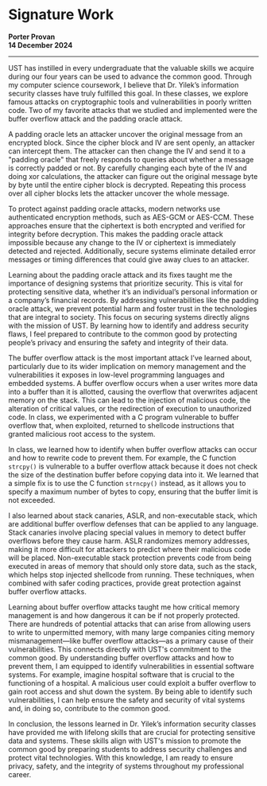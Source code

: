 # Signature Work

**Porter Provan**  
**14 December 2024**

---

UST has instilled in every undergraduate that the valuable skills we acquire during our four years can be used to advance the common good. Through my computer science coursework, I believe that Dr. Yilek’s information security classes have truly fulfilled this goal. In these classes, we explore famous attacks on cryptographic tools and vulnerabilities in poorly written code. Two of my favorite attacks that we studied and implemented were the buffer overflow attack and the padding oracle attack.

A padding oracle lets an attacker uncover the original message from an encrypted block. Since the cipher block and IV are sent openly, an attacker can intercept them. The attacker can then change the IV and send it to a "padding oracle" that freely responds to queries about whether a message is correctly padded or not. By carefully changing each byte of the IV and doing xor calculations, the attacker can figure out the original message byte by byte until the entire cipher block is decrypted. Repeating this process over all cipher blocks lets the attacker uncover the whole message.

To protect against padding oracle attacks, modern networks use authenticated encryption methods, such as AES-GCM or AES-CCM. These approaches ensure that the ciphertext is both encrypted and verified for integrity before decryption. This makes the padding oracle attack impossible because any change to the IV or ciphertext is immediately detected and rejected. Additionally, secure systems eliminate detailed error messages or timing differences that could give away clues to an attacker.

Learning about the padding oracle attack and its fixes taught me the importance of designing systems that prioritize security. This is vital for protecting sensitive data, whether it’s an individual’s personal information or a company’s financial records. By addressing vulnerabilities like the padding oracle attack, we prevent potential harm and foster trust in the technologies that are integral to society. This focus on securing systems directly aligns with the mission of UST. By learning how to identify and address security flaws, I feel prepared to contribute to the common good by protecting people’s privacy and ensuring the safety and integrity of their data.

The buffer overflow attack is the most important attack I’ve learned about, particularly due to its wider implication on memory management and the vulnerabilities it exposes in low-level programming languages and embedded systems. A buffer overflow occurs when a user writes more data into a buffer than it is allotted, causing the overflow that overwrites adjacent memory on the stack. This can lead to the injection of malicious code, the alteration of critical values, or the redirection of execution to unauthorized code. In class, we experimented with a C program vulnerable to buffer overflow that, when exploited, returned to shellcode instructions that granted malicious root access to the system.

In class, we learned how to identify when buffer overflow attacks can occur and how to rewrite code to prevent them. For example, the C function `strcpy()` is vulnerable to a buffer overflow attack because it does not check the size of the destination buffer before copying data into it. We learned that a simple fix is to use the C function `strncpy()` instead, as it allows you to specify a maximum number of bytes to copy, ensuring that the buffer limit is not exceeded.

I also learned about stack canaries, ASLR, and non-executable stack, which are additional buffer overflow defenses that can be applied to any language. Stack canaries involve placing special values in memory to detect buffer overflows before they cause harm. ASLR randomizes memory addresses, making it more difficult for attackers to predict where their malicious code will be placed. Non-executable stack protection prevents code from being executed in areas of memory that should only store data, such as the stack, which helps stop injected shellcode from running. These techniques, when combined with safer coding practices, provide great protection against buffer overflow attacks.

Learning about buffer overflow attacks taught me how critical memory management is and how dangerous it can be if not properly protected. There are hundreds of potential attacks that can arise from allowing users to write to unpermitted memory, with many large companies citing memory mismanagement—like buffer overflow attacks—as a primary cause of their vulnerabilities. This connects directly with UST's commitment to the common good. By understanding buffer overflow attacks and how to prevent them, I am equipped to identify vulnerabilities in essential software systems. For example, imagine hospital software that is crucial to the functioning of a hospital. A malicious user could exploit a buffer overflow to gain root access and shut down the system. By being able to identify such vulnerabilities, I can help ensure the safety and security of vital systems and, in doing so, contribute to the common good.

In conclusion, the lessons learned in Dr. Yilek’s information security classes have provided me with lifelong skills that are crucial for protecting sensitive data and systems. These skills align with UST's mission to promote the common good by preparing students to address security challenges and protect vital technologies. With this knowledge, I am ready to ensure privacy, safety, and the integrity of systems throughout my professional career.
